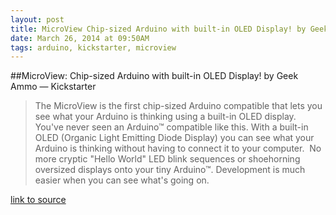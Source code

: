 ```yaml
---
layout: post
title: MicroView Chip-sized Arduino with built-in OLED Display! by Geek Ammo — Kickstarter
date: March 26, 2014 at 09:50AM
tags: arduino, kickstarter, microview
---
```

##MicroView: Chip-sized Arduino with built-in OLED Display! by Geek Ammo — Kickstarter
>The MicroView is the first chip-sized Arduino compatible that lets you see what your Arduino is thinking using a built-in OLED display.
You've never seen an Arduino™ compatible like this. With a built-in OLED (Organic Light Emitting Diode Display) you can see what your Arduino is thinking without having to connect it to your computer. 
No more cryptic &quot;Hello World&quot; LED blink sequences or shoehorning oversized displays onto your tiny Arduino™. Development is much easier when you can see what's going on.  

[link to source](http://ift.tt/1fFlGFZ)  
